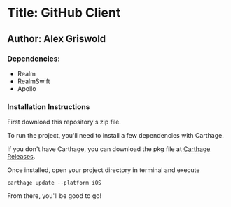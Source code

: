 # Title: GitHub Client 
## Author: Alex Griswold 
### Dependencies: 
- Realm 
- RealmSwift
- Apollo 

### Installation Instructions
First download this repository's zip file. 

To run the project, you'll need to install a few dependencies with Carthage. 

If you don't have Carthage, you can download the pkg file at [Carthage Releases](https://github.com/Carthage/Carthage/releases).

Once installed, open your project directory in terminal and execute 

```
carthage update --platform iOS
```

From there, you'll be good to go!
